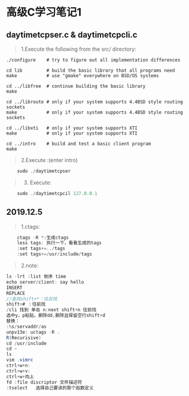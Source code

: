 # 高级C学习笔记1
## daytimetcpser.c & daytimetcpcli.c

> 1.Execute the following from the src/ directory:

    ./configure    # try to figure out all implementation differences

    cd lib         # build the basic library that all programs need
    make           # use "gmake" everywhere on BSD/OS systems

    cd ../libfree  # continue building the basic library
    make

    cd ../libroute # only if your system supports 4.4BSD style routing sockets
    make           # only if your system supports 4.4BSD style routing sockets

    cd ../libxti   # only if your system supports XTI
    make           # only if your system supports XTI

    cd ../intro    # build and test a basic client program
    make
>2.Execute :(enter intro)<br>
```java
    sudo ./daytimetcpser
```
>3. Execute:<br>
```java
    sudo ./daytimetcpcil 127.0.0.1
```
## 2019.12.5
>1.ctags:<br>
```java
    ctags -R *:生成ctags
    less tags: 执行一下，看看生成的tags
    :set tags+=../tags
    :set tags+=/usr/include/tags
```
>2.note:<br>
```java
ls -lrt :list 倒序 time
echo server/client: say hello
INSERT
REPLACE
//查找shift+*：往后找
shift+# ：往前找
/cli 找到 单击 n:next shift+n 往前找
选中y，p粘贴，删除dd,删除且保留空行shift+d
替换：
:%s/servaddr/as
unpv13e: uctags -R .
R(Recurisive)
cd /usr/include
cd ~
ls
vim .vimrc
ctrl+w+n:
ctrl+w+v:
ctrl+w+向上
fd :file discriptor 文件描述符
:tselect   选择自己要读的那个函数定义


```
